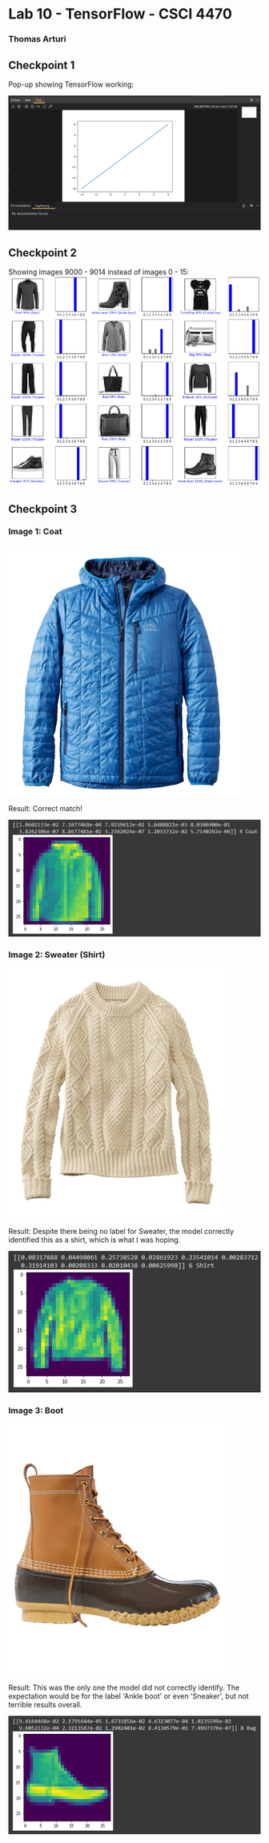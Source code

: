 # Lab 10 - TensorFlow - CSCI 4470
### Thomas Arturi

## Checkpoint 1

Pop-up showing TensorFlow working:

![](check1/ch1.PNG)

## Checkpoint 2

Showing images 9000 - 9014 instead of images 0 - 15:
![](check2/ch2.PNG)

## Checkpoint 3

### Image 1: Coat

![](check3/coat.png)

Result: Correct match!

![](check3/coat_out.PNG)

### Image 2: Sweater (Shirt)

![](check3/sweater.jpg)

Result: Despite there being no label for Sweater, the model correctly identified this as a shirt, which is what I was hoping.

![](check3/shirt_out.PNG)

### Image 3: Boot

![](check3/boot.jpg)

Result: This was the only one the model did not correctly identify. The expectation would be for the label 'Ankle boot' or even 'Sneaker', but not terrible results overall.   

![](check3/shoes_out.PNG)
